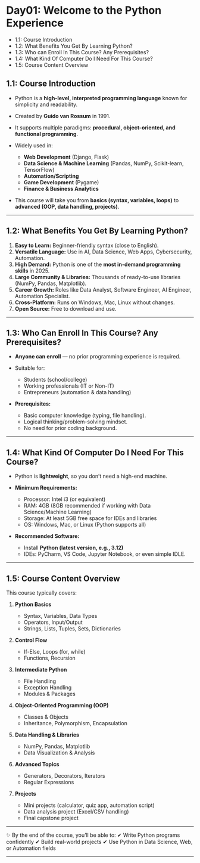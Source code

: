 # Day01: Welcome to the Python Experience

* 1.1: Course Introduction
* 1.2: What Benefits You Get By Learning Python?
* 1.3: Who can Enroll In This Course? Any Prerequisites?
* 1.4: What Kind Of Computer Do I Need For This Course?
* 1.5: Course Content Overview


## **1.1: Course Introduction**

* Python is a **high-level, interpreted programming language** known for simplicity and readability.
* Created by **Guido van Rossum** in 1991.
* It supports multiple paradigms: **procedural, object-oriented, and functional programming**.
* Widely used in:

  * **Web Development** (Django, Flask)
  * **Data Science & Machine Learning** (Pandas, NumPy, Scikit-learn, TensorFlow)
  * **Automation/Scripting**
  * **Game Development** (Pygame)
  * **Finance & Business Analytics**
* This course will take you from **basics (syntax, variables, loops)** to **advanced (OOP, data handling, projects)**.

---

## **1.2: What Benefits You Get By Learning Python?**

1. **Easy to Learn:** Beginner-friendly syntax (close to English).
2. **Versatile Language:** Use in AI, Data Science, Web Apps, Cybersecurity, Automation.
3. **High Demand:** Python is one of the **most in-demand programming skills** in 2025.
4. **Large Community & Libraries:** Thousands of ready-to-use libraries (NumPy, Pandas, Matplotlib).
5. **Career Growth:** Roles like Data Analyst, Software Engineer, AI Engineer, Automation Specialist.
6. **Cross-Platform:** Runs on Windows, Mac, Linux without changes.
7. **Open Source:** Free to download and use.

---

## **1.3: Who Can Enroll In This Course? Any Prerequisites?**

* **Anyone can enroll** — no prior programming experience is required.
* Suitable for:

  * Students (school/college)
  * Working professionals (IT or Non-IT)
  * Entrepreneurs (automation & data handling)
* **Prerequisites:**

  * Basic computer knowledge (typing, file handling).
  * Logical thinking/problem-solving mindset.
  * No need for prior coding background.

---

## **1.4: What Kind Of Computer Do I Need For This Course?**

* Python is **lightweight**, so you don’t need a high-end machine.
* **Minimum Requirements:**

  * Processor: Intel i3 (or equivalent)
  * RAM: 4GB (8GB recommended if working with Data Science/Machine Learning)
  * Storage: At least 5GB free space for IDEs and libraries
  * OS: Windows, Mac, or Linux (Python supports all)
* **Recommended Software:**

  * Install **Python (latest version, e.g., 3.12)**
  * IDEs: PyCharm, VS Code, Jupyter Notebook, or even simple IDLE.

---

## **1.5: Course Content Overview**

This course typically covers:

1. **Python Basics**

   * Syntax, Variables, Data Types
   * Operators, Input/Output
   * Strings, Lists, Tuples, Sets, Dictionaries

2. **Control Flow**

   * If-Else, Loops (for, while)
   * Functions, Recursion

3. **Intermediate Python**

   * File Handling
   * Exception Handling
   * Modules & Packages

4. **Object-Oriented Programming (OOP)**

   * Classes & Objects
   * Inheritance, Polymorphism, Encapsulation

5. **Data Handling & Libraries**

   * NumPy, Pandas, Matplotlib
   * Data Visualization & Analysis

6. **Advanced Topics**

   * Generators, Decorators, Iterators
   * Regular Expressions

7. **Projects**

   * Mini projects (calculator, quiz app, automation script)
   * Data analysis project (Excel/CSV handling)
   * Final capstone project

---

✨ By the end of the course, you’ll be able to:
✔ Write Python programs confidently
✔ Build real-world projects
✔ Use Python in Data Science, Web, or Automation fields

---



